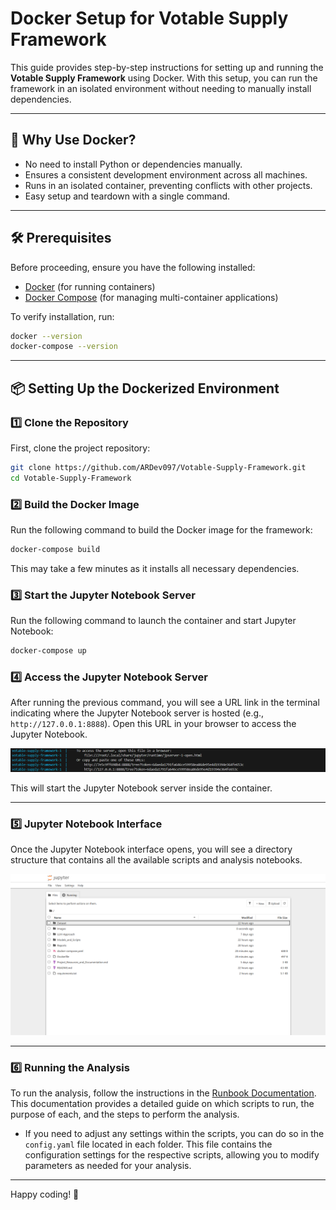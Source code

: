 # Docker Setup for Votable Supply Framework

This guide provides step-by-step instructions for setting up and running the **Votable Supply Framework** using Docker. With this setup, you can run the framework in an isolated environment without needing to manually install dependencies.

---

## 🚀 **Why Use Docker?**
- No need to install Python or dependencies manually.
- Ensures a consistent development environment across all machines.
- Runs in an isolated container, preventing conflicts with other projects.
- Easy setup and teardown with a single command.

---

## 🛠 **Prerequisites**
Before proceeding, ensure you have the following installed:

- [Docker](https://docs.docker.com/get-docker/) (for running containers)
- [Docker Compose](https://docs.docker.com/compose/install/) (for managing multi-container applications)

To verify installation, run:

```bash
docker --version
docker-compose --version
```

---

## 📦 **Setting Up the Dockerized Environment**

### 1️⃣ Clone the Repository
First, clone the project repository:

```bash
git clone https://github.com/ARDev097/Votable-Supply-Framework.git
cd Votable-Supply-Framework
```

### 2️⃣ Build the Docker Image
Run the following command to build the Docker image for the framework:

```bash
docker-compose build
```

This may take a few minutes as it installs all necessary dependencies.

### 3️⃣ Start the Jupyter Notebook Server
Run the following command to launch the container and start Jupyter Notebook:

```bash
docker-compose up
```

### 4️⃣ Access the Jupyter Notebook Server
After running the previous command, you will see a URL link in the terminal indicating where the Jupyter Notebook server is hosted (e.g., `http://127.0.0.1:8888`). Open this URL in your browser to access the Jupyter Notebook.

![Jupyter_Notebook_Server_URL](Images/Jupyter_Server_URL.png)

This will start the Jupyter Notebook server inside the container.

---

### 5️⃣ Jupyter Notebook Interface
Once the Jupyter Notebook interface opens, you will see a directory structure that contains all the available scripts and analysis notebooks.

![Jupyter_Notebook_Server_Interface](Images/Jupyter_Server_Interface.png)

---

### 6️⃣ Running the Analysis
To run the analysis, follow the instructions in the [Runbook Documentation](Runbook_Documentation.md). This documentation provides a detailed guide on which scripts to run, the purpose of each, and the steps to perform the analysis.

- If you need to adjust any settings within the scripts, you can do so in the `config.yaml` file located in each folder. This file contains the configuration settings for the respective scripts, allowing you to modify parameters as needed for your analysis.

---

Happy coding! 🚀
